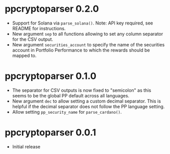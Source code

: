 <!-- NEWS.md is maintained by https://cynkra.github.io/fledge, do not edit -->

# ppcryptoparser 0.2.0

- Support for Solana via `parse_solana()`. Note: API key required, see README for instructions.
- New argument `sep` to all functions allowing to set any column separator for the CSV output.
- New argument `securities_account` to specify the name of the securities account in Portfolio Performance to which the rewards should be mapped to.


# ppcryptoparser 0.1.0

- The separator for CSV outputs is now fixed to "semicolon" as this seems to be the global PP default across all languages.
- New argument `dec` to allow setting a custom decimal separator. This is helpful if the decimal separator does not follow the PP language setting.
- Allow setting `pp_security_name` for `parse_cardano()`.


# ppcryptoparser 0.0.1

- Initial release
